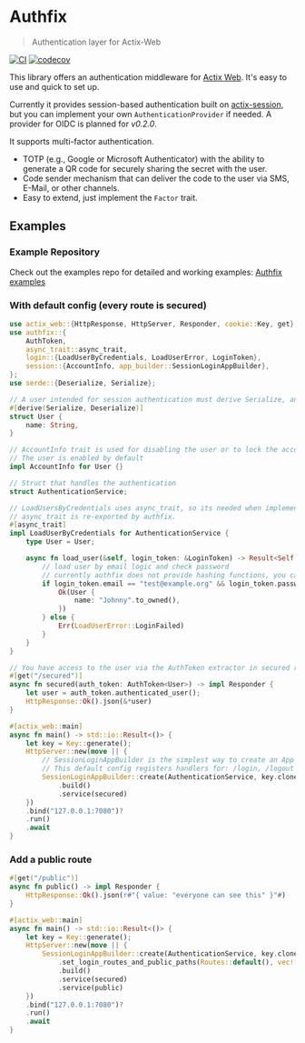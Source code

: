# Authfix
> Authentication layer for Actix-Web

[![CI](https://github.com/hypnagokali/authfix/actions/workflows/ci.yml/badge.svg)](https://github.com/hypnagokali/authfix/actions/workflows/ci.yml)
[![codecov](https://codecov.io/github/Hypnagokali/authfix/graph/badge.svg?token=1L5NOPZAK5)](https://codecov.io/github/Hypnagokali/authfix)

This library offers an authentication middleware for [Actix Web](https://github.com/actix/actix-web). It's easy to use and quick to set up.

Currently it provides session-based authentication built on [actix-session](https://crates.io/crates/actix-session), but you can implement your own `AuthenticationProvider` if needed. A provider for OIDC is planned for *v0.2.0*.

It supports multi-factor authentication.
- TOTP (e.g., Google or Microsoft Authenticator) with the ability to generate a QR code for securely sharing the secret with the user.
- Code sender mechanism that can deliver the code to the user via SMS, E-Mail, or other channels.
- Easy to extend, just implement the `Factor` trait.

## Examples
### Example Repository

Check out the examples repo for detailed and working examples: [Authfix examples](https://github.com/Hypnagokali/authfix-examples)

### With default config (every route is secured)

```rust
use actix_web::{HttpResponse, HttpServer, Responder, cookie::Key, get};
use authfix::{
    AuthToken,
    async_trait::async_trait,
    login::{LoadUserByCredentials, LoadUserError, LoginToken},
    session::{AccountInfo, app_builder::SessionLoginAppBuilder},
};
use serde::{Deserialize, Serialize};

// A user intended for session authentication must derive Serialize, and Deserialize.
#[derive(Serialize, Deserialize)]
struct User {
    name: String,
}

// AccountInfo trait is used for disabling the user or to lock the account
// The user is enabled by default
impl AccountInfo for User {}

// Struct that handles the authentication
struct AuthenticationService;

// LoadUsersByCredentials uses async_trait, so its needed when implementing the trait for AuthenticationService
// async_trait is re-exported by authfix.
#[async_trait]
impl LoadUserByCredentials for AuthenticationService {
    type User = User;

    async fn load_user(&self, login_token: &LoginToken) -> Result<Self::User, LoadUserError> {
        // load user by email logic and check password
        // currently authfix does not provide hashing functions, you can use for example https://docs.rs/argon2/latest/argon2/
        if login_token.email == "test@example.org" && login_token.password == "password" {
            Ok(User {
                name: "Johnny".to_owned(),
            })
        } else {
            Err(LoadUserError::LoginFailed)
        }
    }
}

// You have access to the user via the AuthToken extractor in secured routes.
#[get("/secured")]
async fn secured(auth_token: AuthToken<User>) -> impl Responder {
    let user = auth_token.authenticated_user();
    HttpResponse::Ok().json(&*user)
}

#[actix_web::main]
async fn main() -> std::io::Result<()> {
    let key = Key::generate();
    HttpServer::new(move || {
        // SessionLoginAppBuilder is the simplest way to create an App instance configured with session based authentication
        // This default config registers handlers for: /login, /logout and /login/mfa.
        SessionLoginAppBuilder::create(AuthenticationService, key.clone())
            .build()
            .service(secured)
    })
    .bind("127.0.0.1:7080")?
    .run()
    .await
}
```
### Add a public route

```rust
#[get("/public")]
async fn public() -> impl Responder {
    HttpResponse::Ok().json(r#"{ value: "everyone can see this" }"#)
}

#[actix_web::main]
async fn main() -> std::io::Result<()> {
    let key = Key::generate();
    HttpServer::new(move || {
        SessionLoginAppBuilder::create(AuthenticationService, key.clone())
            .set_login_routes_and_public_paths(Routes::default(), vec!["/public"])
            .build()
            .service(secured)
            .service(public)
    })
    .bind("127.0.0.1:7080")?
    .run()
    .await
}
```






